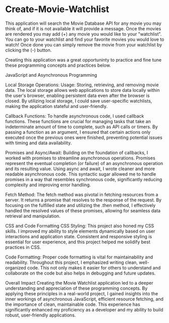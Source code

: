 # Create-Movie-Watchlist
This application will search the Movie Database API for any movie you may think of, and if it is not available it will provide a message. Once the movies are rendered you may add (+) any movie you would like to your "watchlist". You can go to your watchlist and find your favorite movies you would love to watch! Once done you can simply remove the movie from your watchlist by clicking the (-) button.

Creating this application was a great opportuninty to practice and fine tune these programming concepts and practices below.

JavaScript and Asynchronous Programming

Local Storage Operations:
Usage: Storing, retrieving, and removing movie data. The local storage allows web applications to store data locally within the user's browser, enabling persistent data even after the browser is closed. By utilizing local storage, I could save user-specific watchlists, making the application stateful and user-friendly.

Callback Functions: To handle asynchronous code, I used callback functions. These functions are crucial for managing tasks that take an indeterminate amount of time to complete, such as API calls or timers. By passing a function as an argument, I ensured that certain actions only executed once the previous ones were finished, preventing potential issues with timing and data availability.

Promises and Async/Await: Building on the foundation of callbacks, I worked with promises to streamline asynchronous operations. Promises represent the eventual completion (or failure) of an asynchronous operation and its resulting value. Using async and await, I wrote cleaner and more readable asynchronous code. This syntactic sugar allowed me to handle promises in a way that resembles synchronous code, significantly reducing complexity and improving error handling.

Fetch Method: The fetch method was pivotal in fetching resources from a server. It returns a promise that resolves to the response of the request. By focusing on the fulfilled state and utilizing the .then method, I effectively handled the resolved values of these promises, allowing for seamless data retrieval and manipulation.

CSS and Code Formatting
CSS Styling: This project also honed my CSS skills. I improved my ability to style elements dynamically based on user interactions and application state. Consistent and responsive styling is essential for user experience, and this project helped me solidify best practices in CSS.

Code Formatting: Proper code formatting is vital for maintainability and readability. Throughout this project, I emphasized writing clean, well-organized code. This not only makes it easier for others to understand and collaborate on the code but also helps in debugging and future updates.

Overall Impact
Creating the Movie Watchlist application led to a deeper understanding and appreciation of these programming concepts. By applying these principles in a real-world project, I gained insights into the inner workings of asynchronous JavaScript, efficient resource fetching, and the importance of clean, maintainable code. This experience has significantly enhanced my proficiency as a developer and my ability to build robust, user-friendly applications.
